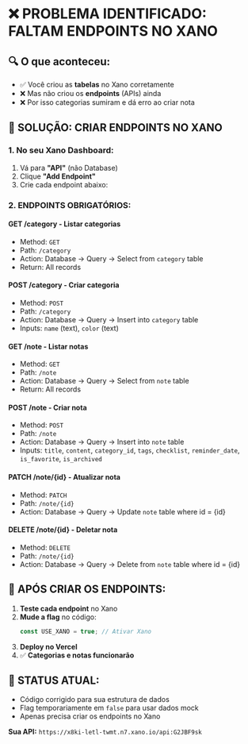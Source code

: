 # ❌ PROBLEMA IDENTIFICADO: FALTAM ENDPOINTS NO XANO

## 🔍 O que aconteceu:
- ✅ Você criou as **tabelas** no Xano corretamente
- ❌ Mas não criou os **endpoints** (APIs) ainda
- ❌ Por isso categorias sumiram e dá erro ao criar nota

## 🔧 SOLUÇÃO: CRIAR ENDPOINTS NO XANO

### 1. No seu Xano Dashboard:
1. Vá para **"API"** (não Database)
2. Clique **"Add Endpoint"**
3. Crie cada endpoint abaixo:

### 2. ENDPOINTS OBRIGATÓRIOS:

#### **GET /category** - Listar categorias
- Method: `GET`
- Path: `/category`
- Action: Database → Query → Select from `category` table
- Return: All records

#### **POST /category** - Criar categoria  
- Method: `POST`
- Path: `/category`
- Action: Database → Query → Insert into `category` table
- Inputs: `name` (text), `color` (text)

#### **GET /note** - Listar notas
- Method: `GET` 
- Path: `/note`
- Action: Database → Query → Select from `note` table
- Return: All records

#### **POST /note** - Criar nota
- Method: `POST`
- Path: `/note`
- Action: Database → Query → Insert into `note` table
- Inputs: `title`, `content`, `category_id`, `tags`, `checklist`, `reminder_date`, `is_favorite`, `is_archived`

#### **PATCH /note/{id}** - Atualizar nota
- Method: `PATCH`
- Path: `/note/{id}`
- Action: Database → Query → Update `note` table where id = {id}

#### **DELETE /note/{id}** - Deletar nota
- Method: `DELETE`
- Path: `/note/{id}`
- Action: Database → Query → Delete from `note` table where id = {id}

## 🎯 APÓS CRIAR OS ENDPOINTS:

1. **Teste cada endpoint** no Xano
2. **Mude a flag** no código:
   ```typescript
   const USE_XANO = true; // Ativar Xano
   ```
3. **Deploy no Vercel**
4. ✅ **Categorias e notas funcionarão**

## 📝 STATUS ATUAL:
- Código corrigido para sua estrutura de dados
- Flag temporariamente em `false` para usar dados mock
- Apenas precisa criar os endpoints no Xano

**Sua API:** `https://x8ki-letl-twmt.n7.xano.io/api:G2JBF9sk`